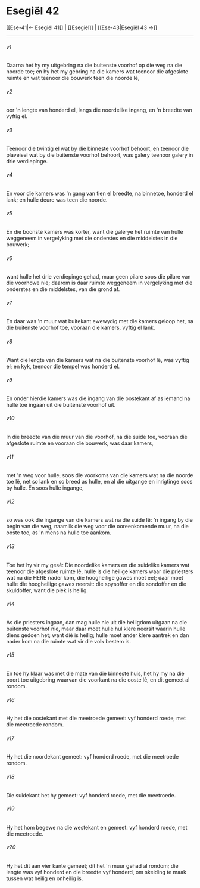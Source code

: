 # Esegiël 42

[[Ese-41|← Esegiël 41]] | [[Esegiël]] | [[Ese-43|Esegiël 43 →]]
***

###### v1
Daarna het hy my uitgebring na die buitenste voorhof op die weg na die noorde toe; en hy het my gebring na die kamers wat teenoor die afgeslote ruimte en wat teenoor die bouwerk teen die noorde lê, 
###### v2
oor 'n lengte van honderd el, langs die noordelike ingang, en 'n breedte van vyftig el. 
###### v3
Teenoor die twintig el wat by die binneste voorhof behoort, en teenoor die plaveisel wat by die buitenste voorhof behoort, was galery teenoor galery in drie verdiepinge. 
###### v4
En voor die kamers was 'n gang van tien el breedte, na binnetoe, honderd el lank; en hulle deure was teen die noorde. 
###### v5
En die boonste kamers was korter, want die galerye het ruimte van hulle weggeneem in vergelyking met die onderstes en die middelstes in die bouwerk; 
###### v6
want hulle het drie verdiepinge gehad, maar geen pilare soos die pilare van die voorhowe nie; daarom is daar ruimte weggeneem in vergelyking met die onderstes en die middelstes, van die grond af. 
###### v7
En daar was 'n muur wat buitekant ewewydig met die kamers geloop het, na die buitenste voorhof toe, vooraan die kamers, vyftig el lank. 
###### v8
Want die lengte van die kamers wat na die buitenste voorhof lê, was vyftig el; en kyk, teenoor die tempel was honderd el. 
###### v9
En onder hierdie kamers was die ingang van die oostekant af as iemand na hulle toe ingaan uit die buitenste voorhof uit. 
###### v10
In die breedte van die muur van die voorhof, na die suide toe, vooraan die afgeslote ruimte en vooraan die bouwerk, was daar kamers, 
###### v11
met 'n weg voor hulle, soos die voorkoms van die kamers wat na die noorde toe lê, net so lank en so breed as hulle, en al die uitgange en inrigtinge soos by hulle. En soos hulle ingange, 
###### v12
so was ook die ingange van die kamers wat na die suide lê: 'n ingang by die begin van die weg, naamlik die weg voor die ooreenkomende muur, na die ooste toe, as 'n mens na hulle toe aankom. 
###### v13
Toe het hy vir my gesê: Die noordelike kamers en die suidelike kamers wat teenoor die afgeslote ruimte lê, hulle is die heilige kamers waar die priesters wat na die HERE nader kom, die hoogheilige gawes moet eet; daar moet hulle die hoogheilige gawes neersit: die spysoffer en die sondoffer en die skuldoffer, want die plek is heilig. 
###### v14
As die priesters ingaan, dan mag hulle nie uit die heiligdom uitgaan na die buitenste voorhof nie, maar daar moet hulle hul klere neersit waarin hulle diens gedoen het; want dié is heilig; hulle moet ander klere aantrek en dan nader kom na die ruimte wat vir die volk bestem is. 
###### v15
En toe hy klaar was met die mate van die binneste huis, het hy my na die poort toe uitgebring waarvan die voorkant na die ooste lê, en dit gemeet al rondom. 
###### v16
Hy het die oostekant met die meetroede gemeet: vyf honderd roede, met die meetroede rondom. 
###### v17
Hy het die noordekant gemeet: vyf honderd roede, met die meetroede rondom. 
###### v18
Die suidekant het hy gemeet: vyf honderd roede, met die meetroede. 
###### v19
Hy het hom begewe na die westekant en gemeet: vyf honderd roede, met die meetroede. 
###### v20
Hy het dit aan vier kante gemeet; dit het 'n muur gehad al rondom; die lengte was vyf honderd en die breedte vyf honderd, om skeiding te maak tussen wat heilig en onheilig is. 
